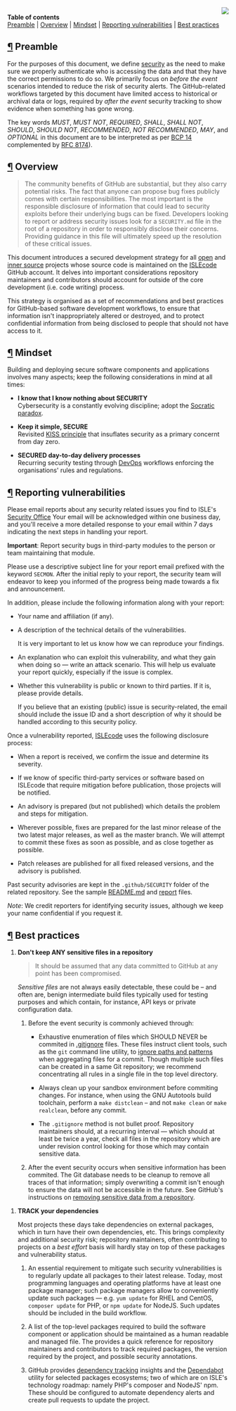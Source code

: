 <img src="https://avatars1.githubusercontent.com/u/20255067?s=200&v=4" align="right">

**Table of contents**\
  [Preamble](#preamble)
| [Overview](#overview)
| [Mindset](#mindset)
| [Reporting vulnerabilities](#reporting)
| [Best practices](#bcp)

<a name="preamble"></a>
## [¶](#top) Preamble

For the purposes of this document, we define [security] as the need to make sure we properly authenticate who is accessing the
data and that they have the correct permissions to do so. We primarily focus on _before the event_ scenarios intended to reduce
the risk of security alerts. The GitHub-related workflows targeted by this document have limited access to historical or archival
data or logs, required by _after the event_ security tracking to show evidence when something has gone wrong.

  [security]: https://dictionary.cambridge.org/dictionary/english/security

The key words _MUST_, _MUST NOT_, _REQUIRED_, _SHALL_, _SHALL NOT_, _SHOULD_, _SHOULD NOT_, _RECOMMENDED_, _NOT RECOMMENDED_,
_MAY_, and _OPTIONAL_ in this document are to be interpreted as per [BCP 14][bcp14] complemented by [RFC 8174][rfc8174]).

  [bcp14]: https://tools.ietf.org/html/bcp14
  [rfc8174]: https://tools.ietf.org/html/rfc8174

<a name="overview"></a>
## [¶](#top) Overview

>   The community benefits of GitHub are substantial, but they also carry potential risks. The fact that anyone can propose bug
>   fixes publicly comes with certain responsibilities. The most important is the responsible disclosure of information that
>   could lead to security exploits before their underlying bugs can be fixed. Developers looking to report or address security
>   issues look for a `SECURITY.md` file in the root of a repository in order to responsibly disclose their concerns. Providing
>   guidance in this file will ultimately speed up the resolution of these critical issues.

This document introduces a secured development strategy for all [open][open source] and [inner source] projects whose source code
is maintained on the [ISLEcode] GitHub account. It delves into important considerations repository maintainers and contributors
should account for outside of the core development (i.e. code writing) process.

  [inner source]:   https://en.wikipedia.org/wiki/Inner_source
  [open source]:    https://en.wikipedia.org/wiki/Open_source
  [islecode]:       https://github.com/ISLEcode

This strategy is organised as a set of recommendations and best practices for GitHub-based software development workflows, to
ensure that information isn't inappropriately altered or destroyed, and to protect confidential information from being disclosed
to people that should not have access to it.

<a name="mindset"></a>
## [¶](#top) Mindset

Building and deploying secure software components and applications involves many aspects; keep the following considerations in
mind at all times:

-   **I know that I know nothing about SECURITY**\
    Cybersecurity is a constantly evolving discipline; adopt the [Socratic paradox][socratic-paradox].

-   **Keep it simple, SECURE**\
    Revisited [KISS principle][kiss-principle] that insuflates security as a primary concernt from day zero.

-   **SECURED day-to-day delivery processes**\
    Recurring security testing through [DevOps] workflows enforcing the organisations' rules and regulations.

  [socratic-paradox]:   https://en.wikipedia.org/wiki/I_know_that_I_know_nothing
  [kiss-principle]:     https://en.wikipedia.org/wiki/KISS_principle
  [devops]:             https://en.wikipedia.org/wiki/DevOps

<a name="reporting"></a>
## [¶](#top) Reporting vulnerabilities

Please email reports about any security related issues you find to ISLE's [Security Office](mailto:secmon@isle.plus) Your email
will be acknowledged within one business day, and you'll receive a more detailed response to your email within 7 days indicating
the next steps in handling your report.

**Important**: Report security bugs in third-party modules to the person or team maintaining that module.

Please use a descriptive subject line for your report email prefixed with the keyword `SECMON`. After the initial reply to your
report, the security team will endeavor to keep you informed of the progress being made towards a fix and announcement.

In addition, please include the following information along with your report:

-   Your name and affiliation (if any).

-   A description of the technical details of the vulnerabilities.

    It is very important to let us know how we can reproduce your findings.

-   An explanation who can exploit this vulnerability, and what they gain when doing so — write an attack scenario.
    This will help us evaluate your report quickly, especially if the issue is complex.

-   Whether this vulnerability is public or known to third parties. If it is, please provide details.

    If you believe that an existing (public) issue is security-related, the email should include the issue ID and a short
    description of why it should be handled according to this security policy.

Once a vulnerability reported, [ISLEcode] uses the following disclosure process:

-   When a report is received, we confirm the issue and determine its severity.

-   If we know of specific third-party services or software based on ISLEcode that require mitigation before publication, those
    projects will be notified.

-   An advisory is prepared (but not published) which details the problem and steps for mitigation.

-   Wherever possible, fixes are prepared for the last minor release of the two latest major releases, as well as the master
    branch. We will attempt to commit these fixes as soon as possible, and as close together as possible.

-   Patch releases are published for all fixed released versions, and the advisory is published.

Past security advisories are kept in the `.github/SECURITY` folder of the related repository.
See the sample [README.md][saread] and [report][sareport] files.

  [saread]:     https://github.com/ISLEcode/.github/blob/master/.github/SECURITY/README.md
  [sareport]:   https://github.com/ISLEcode/.github/blob/master/.github/SECURITY/sa-yyyy-xxx.md

_Note_: We credit reporters for identifying security issues, although we keep your name confidential if you request it.

<a name="bcp"></a>
## [¶](#top) Best practices

1.  **Don't keep ANY sensitive files in a repository**

    > It should be assumed that any data committed to GitHub at any point has been compromised.

    _Sensitive files_ are not always easily detectable, these could be – and often are, benign intermediate build files typically
    used for testing purposes and which contain, for instance, API keys or private configuration data.

    1.  Before the event security is commonly achieved through:

        -   Exhaustive enumeration of files which SHOULD NEVER be commited in [.gitignore][] files. These files instruct client
            tools, such as the `git` command line utility, to [ignore paths and patterns][.gitignore-eg] when aggregating files
            for a commit. Though multiple such files can be created in a same Git repository; we recommend concentrating all rules
            in a single file in the top level directory.

        -   Always clean up your sandbox environment before commiting changes. For instance, when using the GNU Autotools build
            toolchain, perform a `make distclean` – and not `make clean` or `make realclean`, before any commit.

        -   The `.gitignore` method is not bullet proof. Repository maintainers should, at a recurring interval — which should at
            least be twice a year, check all files in the repository which are under revision control looking for those which may
            contain sensitive data.

    1.  After the event security occurs when sensitive information has been commited. The Git database needs to be cleanup to
        remove all traces of that information; simply overwriting a commit isn't enough to ensure the data will not be accessible
        in the future. See GitHub's instructions on [removing sensitive data from a repository][zap-git-db].

  [.gitignore]:     https://help.github.com/github/using-git/ignoring-files
  [.gitignore-eg]:  https://github.com/github/gitignore
  [zap-git-db]:     https://help.github.com/github/authenticating-to-github/removing-sensitive-data-from-a-repository

1.  **TRACK your dependencies**

    Most projects these days take dependencies on external packages, which in turn have their own dependencies, etc. This brings
    complexity and additional security risk; repository maintainers, often contributing to projects on a _best effort_ basis will
    hardly stay on top of these packages and vulnerability status.

    1.  An essential requirement to mitigate such security vulnerabilities is to regularly update all packages to their latest
        release. Today, most programming languages and operating platforms have at least one package manager; such package
        managers allow to conveniently update such packages — e.g. `yum update` for RHEL and CentOS, `composer update` for PHP,
        or `npm update` for NodeJS. Such updates should be included in the build workflow.

    2.  A list of the top-level packages required to build the software component or application should be maintained as a human
        readable and managed file. The provides a quick reference for repository maintainers and contributors to track required
        packages, the version required by the project, and possible security annotations.

    3.  GitHub provides [dependency tracking][gh-dtrack] insights and the [Dependabot][gh-depbot] utility for selected packages
        ecosystems; two of which are on ISLE's technology roadmap: namely PHP's composer and NodeJS' npm. These should be
        configured to automate dependency alerts and create pull requests to update the project.


  [gh-dtrack]: https://bit.ly/2Ezoyhq
  [gh-depbot]: https://bit.ly/31qxyya

